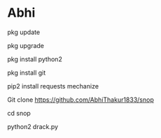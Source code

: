 # Abhi
pkg update

pkg upgrade

pkg install python2

pkg install git

pip2 install requests mechanize

Git clone https://github.com/AbhiThakur1833/snop

cd snop

python2 drack.py
